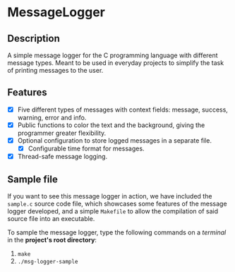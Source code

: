 # MessageLogger

## Description
A simple message logger for the C programming language with different message types. Meant to be used in everyday projects to simplify the task of printing messages to the user.

## Features
- [x] Five different types of messages with context fields: message, success, warning, error and info.
- [X] Public functions to color the text and the background, giving the programmer greater flexibility.
- [X] Optional configuration to store logged messages in a separate file.
  - [X] Configurable time format for messages.
- [x] Thread-safe message logging.

## Sample file
If you want to see this message logger in action, we have included the `sample.c` source code file, which showcases some features of the message logger developed, and a simple `Makefile` to allow the compilation of said source file into an executable.

To sample the message logger, type the following commands on a *terminal* in the **project's root directory**:
1. `make`
2. `./msg-logger-sample`
